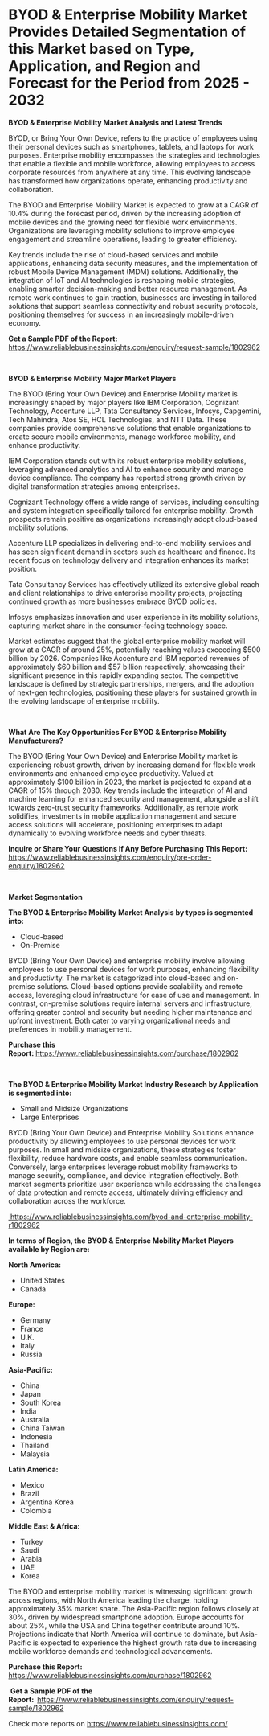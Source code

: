 <p><h1>BYOD & Enterprise Mobility Market Provides Detailed Segmentation of this Market based on Type, Application, and Region and Forecast for the Period from 2025 - 2032</h1></p><p><strong>BYOD & Enterprise Mobility Market Analysis and Latest Trends</strong></p>
<p><p>BYOD, or Bring Your Own Device, refers to the practice of employees using their personal devices such as smartphones, tablets, and laptops for work purposes. Enterprise mobility encompasses the strategies and technologies that enable a flexible and mobile workforce, allowing employees to access corporate resources from anywhere at any time. This evolving landscape has transformed how organizations operate, enhancing productivity and collaboration.</p><p>The BYOD and Enterprise Mobility Market is expected to grow at a CAGR of 10.4% during the forecast period, driven by the increasing adoption of mobile devices and the growing need for flexible work environments. Organizations are leveraging mobility solutions to improve employee engagement and streamline operations, leading to greater efficiency.  </p><p>Key trends include the rise of cloud-based services and mobile applications, enhancing data security measures, and the implementation of robust Mobile Device Management (MDM) solutions. Additionally, the integration of IoT and AI technologies is reshaping mobile strategies, enabling smarter decision-making and better resource management. As remote work continues to gain traction, businesses are investing in tailored solutions that support seamless connectivity and robust security protocols, positioning themselves for success in an increasingly mobile-driven economy.</p></p>
<p><strong>Get a Sample PDF of the Report:&nbsp;</strong> <a href="https://www.reliablebusinessinsights.com/enquiry/request-sample/1802962?utm_campaign=2253&utm_medium=2&utm_source=Github&utm_content=ia&utm_term=10032025&utm_id=byod-enterprise-mobility">https://www.reliablebusinessinsights.com/enquiry/request-sample/1802962</a></p>
<p>&nbsp;</p>
<p><strong>BYOD & Enterprise Mobility Major Market Players</strong></p>
<p><p>The BYOD (Bring Your Own Device) and Enterprise Mobility market is increasingly shaped by major players like IBM Corporation, Cognizant Technology, Accenture LLP, Tata Consultancy Services, Infosys, Capgemini, Tech Mahindra, Atos SE, HCL Technologies, and NTT Data. These companies provide comprehensive solutions that enable organizations to create secure mobile environments, manage workforce mobility, and enhance productivity.</p><p>IBM Corporation stands out with its robust enterprise mobility solutions, leveraging advanced analytics and AI to enhance security and manage device compliance. The company has reported strong growth driven by digital transformation strategies among enterprises. </p><p>Cognizant Technology offers a wide range of services, including consulting and system integration specifically tailored for enterprise mobility. Growth prospects remain positive as organizations increasingly adopt cloud-based mobility solutions.</p><p>Accenture LLP specializes in delivering end-to-end mobility services and has seen significant demand in sectors such as healthcare and finance. Its recent focus on technology delivery and integration enhances its market position.</p><p>Tata Consultancy Services has effectively utilized its extensive global reach and client relationships to drive enterprise mobility projects, projecting continued growth as more businesses embrace BYOD policies.</p><p>Infosys emphasizes innovation and user experience in its mobility solutions, capturing market share in the consumer-facing technology space.</p><p>Market estimates suggest that the global enterprise mobility market will grow at a CAGR of around 25%, potentially reaching values exceeding $500 billion by 2026. Companies like Accenture and IBM reported revenues of approximately $60 billion and $57 billion respectively, showcasing their significant presence in this rapidly expanding sector. The competitive landscape is defined by strategic partnerships, mergers, and the adoption of next-gen technologies, positioning these players for sustained growth in the evolving landscape of enterprise mobility.</p></p>
<p>&nbsp;</p>
<p><strong>What Are The Key Opportunities For BYOD & Enterprise Mobility Manufacturers?</strong></p>
<p><p>The BYOD (Bring Your Own Device) and Enterprise Mobility market is experiencing robust growth, driven by increasing demand for flexible work environments and enhanced employee productivity. Valued at approximately $100 billion in 2023, the market is projected to expand at a CAGR of 15% through 2030. Key trends include the integration of AI and machine learning for enhanced security and management, alongside a shift towards zero-trust security frameworks. Additionally, as remote work solidifies, investments in mobile application management and secure access solutions will accelerate, positioning enterprises to adapt dynamically to evolving workforce needs and cyber threats.</p></p>
<p><strong>Inquire or Share Your Questions If Any Before Purchasing This Report:</strong> <a href="https://www.reliablebusinessinsights.com/enquiry/pre-order-enquiry/1802962?utm_campaign=2253&utm_medium=2&utm_source=Github&utm_content=ia&utm_term=10032025&utm_id=byod-enterprise-mobility">https://www.reliablebusinessinsights.com/enquiry/pre-order-enquiry/1802962</a></p>
<p>&nbsp;</p>
<p><strong>Market Segmentation</strong></p>
<p><strong>The BYOD & Enterprise Mobility Market Analysis by types is segmented into:</strong></p>
<p><ul><li>Cloud-based</li><li>On-Premise</li></ul></p>
<p><p>BYOD (Bring Your Own Device) and enterprise mobility involve allowing employees to use personal devices for work purposes, enhancing flexibility and productivity. The market is categorized into cloud-based and on-premise solutions. Cloud-based options provide scalability and remote access, leveraging cloud infrastructure for ease of use and management. In contrast, on-premise solutions require internal servers and infrastructure, offering greater control and security but needing higher maintenance and upfront investment. Both cater to varying organizational needs and preferences in mobility management.</p></p>
<p><strong>Purchase this Report:&nbsp;</strong><a href="https://www.reliablebusinessinsights.com/purchase/1802962?utm_campaign=2253&utm_medium=2&utm_source=Github&utm_content=ia&utm_term=10032025&utm_id=byod-enterprise-mobility">https://www.reliablebusinessinsights.com/purchase/1802962</a></p>
<p>&nbsp;</p>
<p><strong>The BYOD & Enterprise Mobility Market Industry Research by Application is segmented into:</strong></p>
<p><ul><li>Small and Midsize Organizations</li><li>Large Enterprises</li></ul></p>
<p><p>BYOD (Bring Your Own Device) and Enterprise Mobility Solutions enhance productivity by allowing employees to use personal devices for work purposes. In small and midsize organizations, these strategies foster flexibility, reduce hardware costs, and enable seamless communication. Conversely, large enterprises leverage robust mobility frameworks to manage security, compliance, and device integration effectively. Both market segments prioritize user experience while addressing the challenges of data protection and remote access, ultimately driving efficiency and collaboration across the workforce.</p></p>
<p><a href="https://www.reliablebusinessinsights.com/byod-and-enterprise-mobility-r1802962?utm_campaign=2253&utm_medium=2&utm_source=Github&utm_content=ia&utm_term=10032025&utm_id=byod-enterprise-mobility">&nbsp;https://www.reliablebusinessinsights.com/byod-and-enterprise-mobility-r1802962</a></p>
<p><strong>In terms of Region, the BYOD & Enterprise Mobility Market Players available by Region are:</strong></p>
<p>
    <p> <strong> North America: </strong>
        <ul>
            <li>United States</li>
            <li>Canada</li>
        </ul>
        </p> 
    <p> <strong> Europe: </strong>
        <ul>
            <li>Germany</li>
            <li>France</li>
            <li>U.K.</li>
            <li>Italy</li>
            <li>Russia</li>
        </ul>
        </p> 
    <p> <strong> Asia-Pacific: </strong>
        <ul>
            <li>China</li>
            <li>Japan</li>
            <li>South Korea</li>
            <li>India</li>
            <li>Australia</li>
            <li>China Taiwan</li>
            <li>Indonesia</li>
            <li>Thailand</li>
            <li>Malaysia</li>
        </ul>
        </p> 
    <p> <strong> Latin America: </strong>
        <ul>
            <li>Mexico</li>
            <li>Brazil</li>
            <li>Argentina Korea</li>
            <li>Colombia</li>
        </ul>
        </p> 
    <p> <strong> Middle East & Africa: </strong>
        <ul>
            <li>Turkey</li>
            <li>Saudi</li>
            <li>Arabia</li>
            <li>UAE</li>
            <li>Korea</li>
        </ul>
    </p>
    </p>
<p><p>The BYOD and enterprise mobility market is witnessing significant growth across regions, with North America leading the charge, holding approximately 35% market share. The Asia-Pacific region follows closely at 30%, driven by widespread smartphone adoption. Europe accounts for about 25%, while the USA and China together contribute around 10%. Projections indicate that North America will continue to dominate, but Asia-Pacific is expected to experience the highest growth rate due to increasing mobile workforce demands and technological advancements.</p></p>
<p><strong>Purchase this Report: </strong><a href="https://www.reliablebusinessinsights.com/purchase/1802962?utm_campaign=2253&utm_medium=2&utm_source=Github&utm_content=ia&utm_term=10032025&utm_id=byod-enterprise-mobility">https://www.reliablebusinessinsights.com/purchase/1802962</a></p>
<p>&nbsp;<strong>Get a Sample PDF of the Report:&nbsp;&nbsp;</strong><a href="https://www.reliablebusinessinsights.com/enquiry/request-sample/1802962?utm_campaign=2253&utm_medium=2&utm_source=Github&utm_content=ia&utm_term=10032025&utm_id=byod-enterprise-mobility">https://www.reliablebusinessinsights.com/enquiry/request-sample/1802962</a></p>
<p><strong></strong></p>
<p>Check more reports on <a href="https://www.reliablebusinessinsights.com/?utm_campaign=2253&utm_medium=2&utm_source=Github&utm_content=ia&utm_term=10032025&utm_id=byod-enterprise-mobility">https://www.reliablebusinessinsights.com/</a></p>